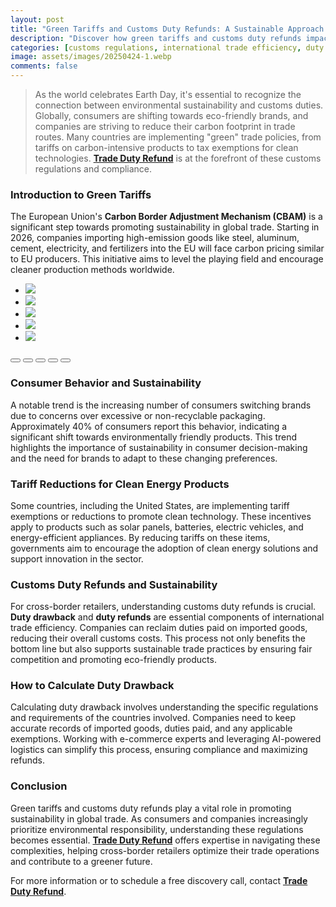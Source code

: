 ```yaml
---
layout: post
title: "Green Tariffs and Customs Duty Refunds: A Sustainable Approach for Cross-Border Retailers"
description: "Discover how green tariffs and customs duty refunds impact cross-border retailers. Learn about duty drawback, EU customs reforms, and sustainable trade practices."
categories: [customs regulations, international trade efficiency, duty drawback refunds, eu customs reforms, cross-border trade]
image: assets/images/20250424-1.webp
comments: false
---
```


> As the world celebrates Earth Day, it's essential to recognize the connection between environmental sustainability and customs duties. Globally, consumers are shifting towards eco-friendly brands, and companies are striving to reduce their carbon footprint in trade routes. Many countries are implementing "green" trade policies, from tariffs on carbon-intensive products to tax exemptions for clean technologies. [**Trade Duty Refund**](https://tradedutyrefund.com?utm_source=Blog&utm_medium=Article&utm_campaign=20250424Article) is at the forefront of these customs regulations and compliance.

### Introduction to Green Tariffs

The European Union's **Carbon Border Adjustment Mechanism (CBAM)** is a significant step towards promoting sustainability in global trade. Starting in 2026, companies importing high-emission goods like steel, aluminum, cement, electricity, and fertilizers into the EU will face carbon pricing similar to EU producers. This initiative aims to level the playing field and encourage cleaner production methods worldwide.

<div class="glide">
  <div class="glide__track" data-glide-el="track">
    <ul class="glide__slides">
      <li class="glide__slide"><img src="/assets/images/20250424-2.webp"></li>
      <li class="glide__slide"><img src="/assets/images/20250424-3.webp"></li>
      <li class="glide__slide"><img src="/assets/images/20250424-4.webp"></li>
      <li class="glide__slide"><img src="/assets/images/20250424-5.webp"></li>
      <li class="glide__slide"><img src="/assets/images/20250424-6.webp"></li>
    </ul>
  </div>
  <div class="glide__bullets" data-glide-el="controls[nav]">
    <button class="glide__bullet" data-glide-dir="=0"></button>
    <button class="glide__bullet" data-glide-dir="=1"></button>
    <button class="glide__bullet" data-glide-dir="=2"></button>
    <button class="glide__bullet" data-glide-dir="=3"></button>
    <button class="glide__bullet" data-glide-dir="=4"></button>
  </div>
</div>


### Consumer Behavior and Sustainability

A notable trend is the increasing number of consumers switching brands due to concerns over excessive or non-recyclable packaging. Approximately 40% of consumers report this behavior, indicating a significant shift towards environmentally friendly products. This trend highlights the importance of sustainability in consumer decision-making and the need for brands to adapt to these changing preferences.

### Tariff Reductions for Clean Energy Products

Some countries, including the United States, are implementing tariff exemptions or reductions to promote clean technology. These incentives apply to products such as solar panels, batteries, electric vehicles, and energy-efficient appliances. By reducing tariffs on these items, governments aim to encourage the adoption of clean energy solutions and support innovation in the sector.

### Customs Duty Refunds and Sustainability

For cross-border retailers, understanding customs duty refunds is crucial. **Duty drawback** and **duty refunds** are essential components of international trade efficiency. Companies can reclaim duties paid on imported goods, reducing their overall customs costs. This process not only benefits the bottom line but also supports sustainable trade practices by ensuring fair competition and promoting eco-friendly products.

### How to Calculate Duty Drawback

Calculating duty drawback involves understanding the specific regulations and requirements of the countries involved. Companies need to keep accurate records of imported goods, duties paid, and any applicable exemptions. Working with e-commerce experts and leveraging AI-powered logistics can simplify this process, ensuring compliance and maximizing refunds.

### Conclusion

Green tariffs and customs duty refunds play a vital role in promoting sustainability in global trade. As consumers and companies increasingly prioritize environmental responsibility, understanding these regulations becomes essential. [**Trade Duty Refund**](https://tradedutyrefund.com?utm_source=Blog&utm_medium=Article&utm_campaign=20250424Article) offers expertise in navigating these complexities, helping cross-border retailers optimize their trade operations and contribute to a greener future.

For more information or to schedule a free discovery call, contact [**Trade Duty Refund**](https://tradedutyrefund.com/contact-us.html?utm_source=Blog&utm_medium=Article&utm_campaign=20250424Article).


<script src="https://cdnjs.cloudflare.com/ajax/libs/Glide.js/3.2.0/glide.min.js" integrity="sha512-IkLiryZhI6G4pnA3bBZzYCT9Ewk87U4DGEOz+TnRD3MrKqaUitt+ssHgn2X/sxoM7FxCP/ROUp6wcxjH/GcI5Q==" crossorigin="anonymous" referrerpolicy="no-referrer"></script>
<link rel="stylesheet" href="https://cdnjs.cloudflare.com/ajax/libs/Glide.js/3.2.0/css/glide.core.min.css" integrity="sha512-YQlbvfX5C6Ym6fTUSZ9GZpyB3F92hmQAZTO5YjciedwAaGRI9ccNs4iw2QTCJiSPheUQZomZKHQtuwbHkA9lgw==" crossorigin="anonymous" referrerpolicy="no-referrer" />
<link rel="stylesheet" href="https://cdnjs.cloudflare.com/ajax/libs/Glide.js/3.2.0/css/glide.theme.min.css" integrity="sha512-wCwx+DYp8LDIaTem/rpXubV/C1WiNRsEVqoztV0NZm8tiTvsUeSlA/Uz02VTGSiqfzAHD4RnqVoevMcRZgYEcQ==" crossorigin="anonymous" referrerpolicy="no-referrer" />

<script>new Glide('.glide').mount()</script>
